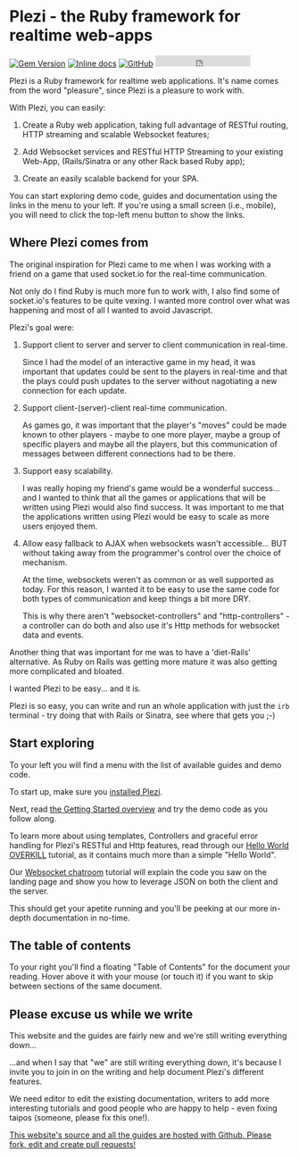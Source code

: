 # Plezi - the Ruby framework for realtime web-apps
[![Gem Version](https://badge.fury.io/rb/plezi.svg)](http://badge.fury.io/rb/plezi) [![Inline docs](http://inch-ci.org/github/boazsegev/plezi.svg?branch=master)](http://www.rubydoc.info/github/boazsegev/plezi/master) [![GitHub](https://img.shields.io/badge/GitHub-Open%20Source-blue.svg)](https://github.com/boazsegev/plezi) <iframe src="https://ghbtns.com/github-btn.html?user=boazsegev&repo=plezi&type=star&count=true" frameborder="0" scrolling="0" width="170px" height="20px"></iframe>

Plezi is a Ruby framework for realtime web applications. It's name comes from the word "pleasure", since Plezi is a pleasure to work with.

With Plezi, you can easily:

1. Create a Ruby web application, taking full advantage of RESTful routing, HTTP streaming and scalable Websocket features;

2. Add Websocket services and RESTful HTTP Streaming to your existing Web-App, (Rails/Sinatra or any other Rack based Ruby app);

3. Create an easily scalable backend for your SPA.

You can start exploring demo code, guides and documentation using the links in the menu to your left. If you're using a small screen (i.e., mobile), you will need to click the top-left menu button to show the links.

## Where Plezi comes from

The original inspiration for Plezi came to me when I was working with a friend on a game that used socket.io for the real-time communication.

Not only do I find Ruby is much more fun to work with, I also find some of socket.io's features to be quite vexing. I wanted more control over what was happening and most of all I wanted to avoid Javascript.

Plezi's goal were:

1. Support client to server and server to client communication in real-time.

	Since I had the model of an interactive game in my head, it was important that updates could be sent to the players in real-time and that the plays could push updates to the server without nagotiating a new connection for each update.

2. Support client-(server)-client real-time communication. 

	As games go, it was important that the player's "moves" could be made known to other players - maybe to one more player, maybe a group of specific players and maybe all the players, but this communication of messages between different connections had to be there.

3. Support easy scalability.

	I was really hoping my friend's game would be a wonderful success... and I wanted to think that all the games or applications that will be written using Plezi would also find success. It was important to me that the applications written using Plezi would be easy to scale as more users enjoyed them.

4. Allow easy fallback to AJAX when websockets wasn't accessible... BUT without taking away from the programmer's control over the choice of mechanism. 

	At the time, websockets weren't as common or as well supported as today. For this reason, I wanted it to be easy to use the same code for both types of communication and keep things a bit more DRY.

	This is why there aren't "websocket-controllers" and "http-controllers" - a controller can do both and also use it's Http methods for websocket data and events.

Another thing that was important for me was to have a 'diet-Rails' alternative. As Ruby on Rails was getting more mature it was also getting more complicated and bloated.

I wanted Plezi to be easy... and it is.

Plezi is so easy, you can write and run an whole application with just the `irb` terminal - try doing that with Rails or Sinatra, see where that gets you ;-)

## Start exploring

To your left you will find a menu with the list of available guides and demo code.

To start up, make sure you [installed Plezi](/docs/install).

Next, read [the Getting Started overview](/docs/basics) and try the demo code as you follow along.

To learn more about using templates, Controllers and graceful error handling for Plezi's RESTful and Http features, read through our [Hello World OVERKILL](/docs/hello_world) tutorial, as it contains much more than a simple "Hello World".

Our [Websocket chatroom](/docs/hello_chat) tutorial will explain the code you saw on the landing page and show you how to leverage JSON on both the client and the server.

This should get your apetite running and you'll be peeking at our more in-depth documentation in no-time.

## The table of contents

To your right you'll find a floating "Table of Contents" for the document your reading. Hover above it with your mouse (or touch it) if you want to skip between sections of the same document.

## Please excuse us while we write

This website and the guides are fairly new and we're still writing everything down...

...and when I say that "we" are still writing everything down, it's because I invite you to join in on the writing and help document Plezi's different features.

We need editor to edit the existing documentation, writers to add more interesting tutorials and good people who are happy to help - even fixing taipos (someone, please fix this one!).

[This website's source and all the guides are hosted with Github. Please fork, edit and create pull requests!](https://github.com/boazsegev/plezi-website)